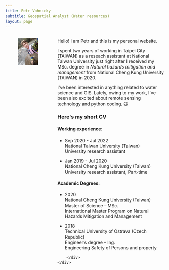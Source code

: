 ```yaml
---
title: Petr Vohnicky
subtitle: Geospatial Analyst (Water resources)
layout: page
---
```

<div class="columns">
	<div class="column">
		<figure class="image is-3by4">
          <img src="img/P.jpg" alt="Placeholder image">
        </figure>
	</div>
	<div class="column">
		<p>Hello! I am Petr and this is my personal website.</p>
		<p>I spent two years of working in Taipei City (TAIWAN) as a reseach assistant at National Taiwan University just right after I received my MSc. degree in <em>Natural hazards mitigation and management</em> from National Cheng Kung University (TAIWAN) in 2020.</p>
		<p>I've been interested in anything related to water science and GIS. Lately, owing to my work, I've been also excited about remote sensing technology and python coding. 😃</p>
		<p></p>
		<h3>Here's my short CV</h3>
		<div class="content">
		    <h4>Working experience:</h4>
			<ul>
				<li>
					<p> Sep 2020 - Jul 2022 <br> 	
						National Taiwan University (Taiwan) <br>
						University research assistant</p>
				</li>
				<li>
					<p> Jan 2019 - Jul 2020  <br> 	
						National Cheng Kung University (Taiwan) <br>
						University research assistant, Part-time</p>
				</li>
			</ul>
			<h4>Academic Degrees:</h4>
			<ul>
				<li>
					<p>2020<br>
					National Cheng Kung University (Taiwan) <br>
					Master of Science – MSc. <br>
					International Master Program on Natural Hazards Mitigation and Management
					</p>
				</li>
				<li>
					<p>
					2018<br>
					Technical University of Ostrava (Czech Republic) <br>
					Engineer’s degree – Ing. <br>
					Engineering Safety of Persons and property 
					</p>
				</li>
			</ul>

		</div>
	</div>
</div>


